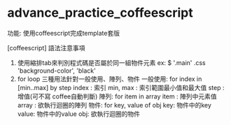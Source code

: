 # advance_practice_coffeescript

功能: 使用coffeescript完成template套版

[coffeescript] 語法注意事項

1. 使用縮排tab來判別程式碼是否屬於同一組物件元素
ex: $ '.main'
        .css 'background-color', 'black'
2. for loop
三種用法針對一般使用、陣列、物件
一般使用:
  for index in [min..max] by step
    index : 索引
    min, max : 索引範圍最小值和最大值
    step : 增值(可不寫 coffee自動判斷)
陣列:
  for item in array
    item : 陣列中元素值
    array : 欲執行迴圈的陣列
物件:
  for key, value of obj
    key: 物件中的key
    value: 物件中的value
    obj: 欲執行迴圈的物件
